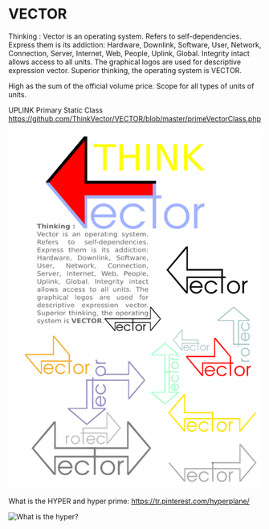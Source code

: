 VECTOR
======

Thinking : Vector is an operating system. Refers to self-dependencies. Express them is its addiction: Hardware, Downlink, Software, User, Network, Connection, Server, Internet, Web, People, Uplink, Global. Integrity intact allows access to all units. The graphical logos are used for descriptive expression vector. Superior thinking, the operating system is VECTOR.

High as the sum of the official volume price. Scope for all types of units of units.

UPLINK Primary Static Class
https://github.com/ThinkVector/VECTOR/blob/master/primeVectorClass.php

![vector logos](https://github.com/ferditekin/VECTOR/blob/5c8972d3d2fe10556135b173a9ec861e57059e9a/vector.logos.png)

What is the HYPER and hyper prime:
https://tr.pinterest.com/hyperplane/

![What is the hyper?](https://s-media-cache-ak0.pinimg.com/originals/a6/a2/87/a6a287193d155fc4f2fa74f643e7e34a.jpg)
